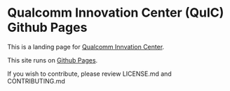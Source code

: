 # Qualcomm Innovation Center (QuIC) Github Pages

This is a landing page for <a href="http://github.com/quic">Qualcomm Innvation Center</a>.

This site runs on <a href="https://docs.github.com/en/free-pro-team@latest/github/working-with-github-pages">Github Pages</a>.

If you wish to contribute, please review LICENSE.md and CONTRIBUTING.md

